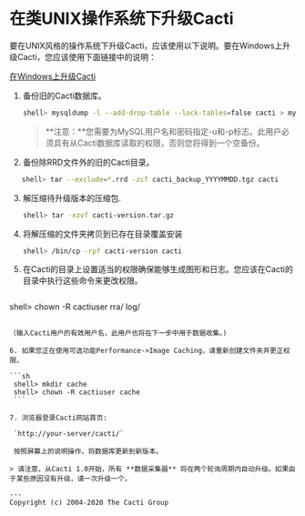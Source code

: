 # 在类UNIX操作系统下升级Cacti

要在UNIX风格的操作系统下升级Cacti，应该使用以下说明。要在Windows上升级Cacti，您应该使用下面链接中的说明：

[在Windows上升级Cacti](Upgrading-Cacti-Under-Windows.md)

1. 备份旧的Cacti数据库。

   ```sh
   shell> mysqldump -l --add-drop-table --lock-tables=false cacti > mysql.cacti
   ```

   > **注意：**您需要为MySQL用户名和密码指定-u和-p标志。此用户必须具有从Cacti数据库读取的权限，否则您将得到一个空备份。
   
2. 备份除RRD文件外的旧的Cacti目录。
   
```sh
   shell> tar --exclude=*.rrd -zcf cacti_backup_YYYYMMDD.tgz cacti
   ```
   
3. 解压缩待升级版本的压缩包.

   ```sh
   shell> tar -xzvf cacti-version.tar.gz
   ```

4. 将解压缩的文件夹拷贝到已存在目录覆盖安装

   ```sh
   shell> /bin/cp -rpf cacti-version cacti
   ```

5. 在Cacti的目录上设置适当的权限确保能够生成图形和日志。您应该在Cacti的目录中执行这些命令来更改权限。
   
   ```sh
shell> chown -R cactiuser rra/ log/
   ```
   
   （输入Cacti用户的有效用户名，此用户也将在下一步中用于数据收集。)

6. 如果您正在使用可选功能Performance->Image Caching，请重新创建文件夹并更正权限。
   
 ```sh
    shell> mkdir cache
    shell> chown -R cactiuser cache
    ```
   
7. 浏览器登录Cacti网站首页:

    `http://your-server/cacti/`

    按照屏幕上的说明操作，将数据库更新到新版本。

> 请注意，从Cacti 1.0开始，所有 **数据采集器** 将在两个轮询周期内自动升级。如果由于某些原因没有升级，请一次升级一个。

---
Copyright (c) 2004-2020 The Cacti Group
